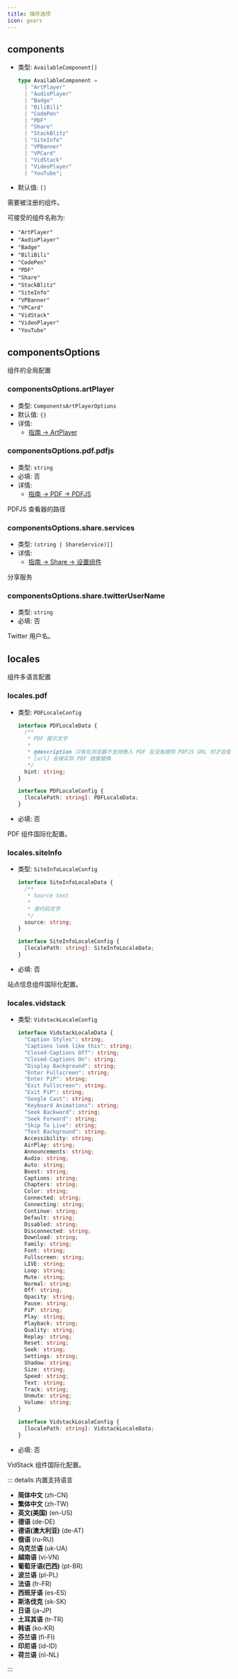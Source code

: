```yaml
---
title: 插件选项
icon: gears
---
```


## components

- 类型: `AvailableComponent[]`

  ```ts
  type AvailableComponent =
    | "ArtPlayer"
    | "AudioPlayer"
    | "Badge"
    | "BiliBili"
    | "CodePen"
    | "PDF"
    | "Share"
    | "StackBlitz"
    | "SiteInfo"
    | "VPBanner"
    | "VPCard"
    | "VidStack"
    | "VideoPlayer"
    | "YouTube";
  ```

- 默认值: `[]`

需要被注册的组件。

可接受的组件名称为:

- `"ArtPlayer"`
- `"AudioPlayer"`
- `"Badge"`
- `"BiliBili"`
- `"CodePen"`
- `"PDF"`
- `"Share"`
- `"StackBlitz"`
- `"SiteInfo"`
- `"VPBanner"`
- `"VPCard"`
- `"VidStack"`
- `"VideoPlayer"`
- `"YouTube"`

## componentsOptions

组件的全局配置

### componentsOptions.artPlayer

- 类型: `ComponentsArtPlayerOptions`
- 默认值: `{}`
- 详情:
  - [指南 → ArtPlayer](./guide/media/art-player.md#全局配置)

### componentsOptions.pdf.pdfjs

- 类型: `string`
- 必填: 否
- 详情:
  - [指南 → PDF → PDFJS](./guide/media/p-d-f.md#pdfjs-查看器)

PDFJS 查看器的路径

### componentsOptions.share.services

- 类型: `(string | ShareService)[]`
- 详情:
  - [指南 → Share → 设置组件](./guide/utilities/share.md#设置组件)

分享服务

### componentsOptions.share.twitterUserName

- 类型: `string`
- 必填: 否

Twitter 用户名。

## locales

组件多语言配置

### locales.pdf

- 类型: `PDFLocaleConfig`

  ```ts
  interface PDFLocaleData {
    /**
     * PDF 提示文字
     *
     * @description 只有在浏览器不支持嵌入 PDF 且没有提供 PDFJS URL 时才会使用
     * [url] 会被实际 PDF 链接替换
     */
    hint: string;
  }

  interface PDFLocaleConfig {
    [localePath: string]: PDFLocaleData;
  }
  ```

- 必填: 否

PDF 组件国际化配置。

### locales.siteInfo

- 类型: `SiteInfoLocaleConfig`

  ```ts
  interface SiteInfoLocaleData {
    /**
     * Source text
     *
     * 源代码文字
     */
    source: string;
  }

  interface SiteInfoLocaleConfig {
    [localePath: string]: SiteInfoLocaleData;
  }
  ```

- 必填: 否

站点信息组件国际化配置。

### locales.vidstack

- 类型: `VidstackLocaleConfig`

  ```ts
  interface VidstackLocaleData {
    "Caption Styles": string;
    "Captions look like this": string;
    "Closed-Captions Off": string;
    "Closed-Captions On": string;
    "Display Background": string;
    "Enter Fullscreen": string;
    "Enter PiP": string;
    "Exit Fullscreen": string;
    "Exit PiP": string;
    "Google Cast": string;
    "Keyboard Animations": string;
    "Seek Backward": string;
    "Seek Forward": string;
    "Skip To Live": string;
    "Text Background": string;
    Accessibility: string;
    AirPlay: string;
    Announcements: string;
    Audio: string;
    Auto: string;
    Boost: string;
    Captions: string;
    Chapters: string;
    Color: string;
    Connected: string;
    Connecting: string;
    Continue: string;
    Default: string;
    Disabled: string;
    Disconnected: string;
    Download: string;
    Family: string;
    Font: string;
    Fullscreen: string;
    LIVE: string;
    Loop: string;
    Mute: string;
    Normal: string;
    Off: string;
    Opacity: string;
    Pause: string;
    PiP: string;
    Play: string;
    Playback: string;
    Quality: string;
    Replay: string;
    Reset: string;
    Seek: string;
    Settings: string;
    Shadow: string;
    Size: string;
    Speed: string;
    Text: string;
    Track: string;
    Unmute: string;
    Volume: string;
  }

  interface VidstackLocaleConfig {
    [localePath: string]: VidstackLocaleData;
  }
  ```

- 必填: 否

VidStack 组件国际化配置。

::: details 内置支持语言

- **简体中文** (zh-CN)
- **繁体中文** (zh-TW)
- **英文(美国)** (en-US)
- **德语** (de-DE)
- **德语(澳大利亚)** (de-AT)
- **俄语** (ru-RU)
- **乌克兰语** (uk-UA)
- **越南语** (vi-VN)
- **葡萄牙语(巴西)** (pt-BR)
- **波兰语** (pl-PL)
- **法语** (fr-FR)
- **西班牙语** (es-ES)
- **斯洛伐克** (sk-SK)
- **日语** (ja-JP)
- **土耳其语** (tr-TR)
- **韩语** (ko-KR)
- **芬兰语** (fi-FI)
- **印尼语** (id-ID)
- **荷兰语** (nl-NL)

:::
